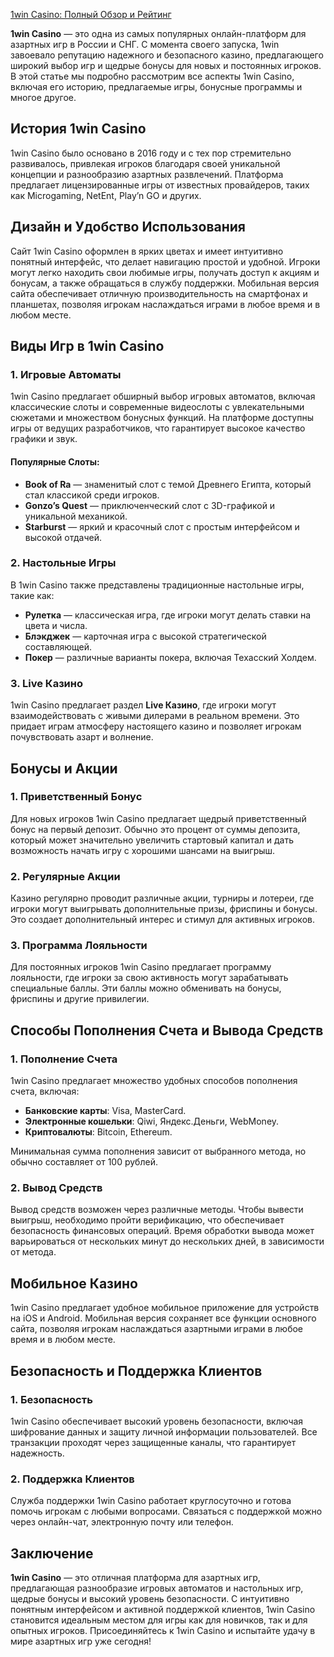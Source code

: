 [1win Casino: Полный Обзор и Рейтинг](https://brandplay.link/9sD8CZLQ)

**1win Casino** — это одна из самых популярных онлайн-платформ для азартных игр в России и СНГ. С момента своего запуска, 1win завоевало репутацию надежного и безопасного казино, предлагающего широкий выбор игр и щедрые бонусы для новых и постоянных игроков. В этой статье мы подробно рассмотрим все аспекты 1win Casino, включая его историю, предлагаемые игры, бонусные программы и многое другое.

## История 1win Casino

1win Casino было основано в 2016 году и с тех пор стремительно развивалось, привлекая игроков благодаря своей уникальной концепции и разнообразию азартных развлечений. Платформа предлагает лицензированные игры от известных провайдеров, таких как Microgaming, NetEnt, Play’n GO и других.

## Дизайн и Удобство Использования

Сайт 1win Casino оформлен в ярких цветах и имеет интуитивно понятный интерфейс, что делает навигацию простой и удобной. Игроки могут легко находить свои любимые игры, получать доступ к акциям и бонусам, а также обращаться в службу поддержки. Мобильная версия сайта обеспечивает отличную производительность на смартфонах и планшетах, позволяя игрокам наслаждаться играми в любое время и в любом месте.

## Виды Игр в 1win Casino

### 1. Игровые Автоматы

1win Casino предлагает обширный выбор игровых автоматов, включая классические слоты и современные видеослоты с увлекательными сюжетами и множеством бонусных функций. На платформе доступны игры от ведущих разработчиков, что гарантирует высокое качество графики и звук.

#### Популярные Слоты:

* **Book of Ra** — знаменитый слот с темой Древнего Египта, который стал классикой среди игроков.
* **Gonzo’s Quest** — приключенческий слот с 3D-графикой и уникальной механикой.
* **Starburst** — яркий и красочный слот с простым интерфейсом и высокой отдачей.

### 2. Настольные Игры

В 1win Casino также представлены традиционные настольные игры, такие как:

* **Рулетка** — классическая игра, где игроки могут делать ставки на цвета и числа.
* **Блэкджек** — карточная игра с высокой стратегической составляющей.
* **Покер** — различные варианты покера, включая Техасский Холдем.

### 3. Live Казино

1win Casino предлагает раздел **Live Казино**, где игроки могут взаимодействовать с живыми дилерами в реальном времени. Это придает играм атмосферу настоящего казино и позволяет игрокам почувствовать азарт и волнение.

## Бонусы и Акции

### 1. Приветственный Бонус

Для новых игроков 1win Casino предлагает щедрый приветственный бонус на первый депозит. Обычно это процент от суммы депозита, который может значительно увеличить стартовый капитал и дать возможность начать игру с хорошими шансами на выигрыш.

### 2. Регулярные Акции

Казино регулярно проводит различные акции, турниры и лотереи, где игроки могут выигрывать дополнительные призы, фриспины и бонусы. Это создает дополнительный интерес и стимул для активных игроков.

### 3. Программа Лояльности

Для постоянных игроков 1win Casino предлагает программу лояльности, где игроки за свою активность могут зарабатывать специальные баллы. Эти баллы можно обменивать на бонусы, фриспины и другие привилегии.

## Способы Пополнения Счета и Вывода Средств

### 1. Пополнение Счета

1win Casino предлагает множество удобных способов пополнения счета, включая:

* **Банковские карты**: Visa, MasterCard.
* **Электронные кошельки**: Qiwi, Яндекс.Деньги, WebMoney.
* **Криптовалюты**: Bitcoin, Ethereum.

Минимальная сумма пополнения зависит от выбранного метода, но обычно составляет от 100 рублей.

### 2. Вывод Средств

Вывод средств возможен через различные методы. Чтобы вывести выигрыш, необходимо пройти верификацию, что обеспечивает безопасность финансовых операций. Время обработки вывода может варьироваться от нескольких минут до нескольких дней, в зависимости от метода.

## Мобильное Казино

1win Casino предлагает удобное мобильное приложение для устройств на iOS и Android. Мобильная версия сохраняет все функции основного сайта, позволяя игрокам наслаждаться азартными играми в любое время и в любом месте.

## Безопасность и Поддержка Клиентов

### 1. Безопасность

1win Casino обеспечивает высокий уровень безопасности, включая шифрование данных и защиту личной информации пользователей. Все транзакции проходят через защищенные каналы, что гарантирует надежность.

### 2. Поддержка Клиентов

Служба поддержки 1win Casino работает круглосуточно и готова помочь игрокам с любыми вопросами. Связаться с поддержкой можно через онлайн-чат, электронную почту или телефон.

## Заключение

**1win Casino** — это отличная платформа для азартных игр, предлагающая разнообразие игровых автоматов и настольных игр, щедрые бонусы и высокий уровень безопасности. С интуитивно понятным интерфейсом и активной поддержкой клиентов, 1win Casino становится идеальным местом для игры как для новичков, так и для опытных игроков. Присоединяйтесь к 1win Casino и испытайте удачу в мире азартных игр уже сегодня!
